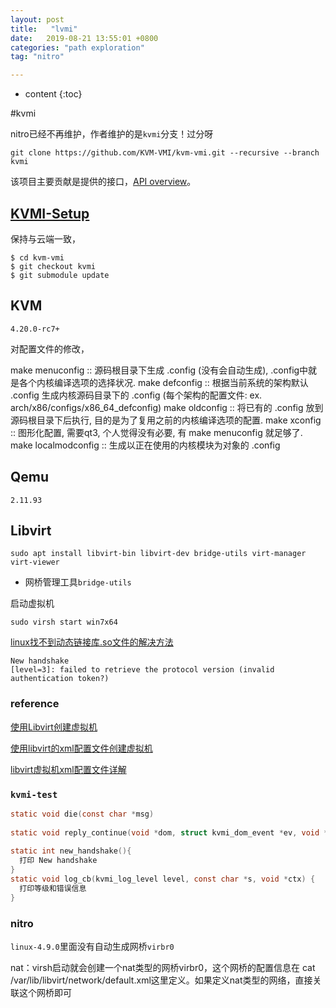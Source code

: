 ```yaml
---
layout: post
title:   "lvmi"
date:   2019-08-21 13:55:01 +0800
categories: "path exploration"
tag: "nitro"

---
```


* content
{:toc}




#kvmi

nitro已经不再维护，作者维护的是`kvmi`分支！过分呀

```shell
git clone https://github.com/KVM-VMI/kvm-vmi.git --recursive --branch kvmi
```

该项目主要贡献是提供的接口，[API overview](https://github.com/KVM-VMI/kvm/blob/528c2680bec46e9603126eec6506bc5da71d297b/tools/kvm/kvmi/include/kvmi/libkvmi.h)。

## [KVMI-Setup](https://github.com/KVM-VMI/kvm-vmi/wiki/KVM-VMI-setup)

保持与云端一致，

```shell
$ cd kvm-vmi
$ git checkout kvmi
$ git submodule update
```

## KVM

`4.20.0-rc7+`

对配置文件的修改，

make menuconfig :: 源码根目录下生成 .config (没有会自动生成), .config中就是各个内核编译选项的选择状况.
make defconfig :: 根据当前系统的架构默认 .config 生成内核源码目录下的 .config (每个架构的配置文件: ex. arch/x86/configs/x86_64_defconfig)
make oldconfig :: 将已有的 .config 放到源码根目录下后执行, 目的是为了复用之前的内核编译选项的配置.
make xconfig :: 图形化配置, 需要qt3, 个人觉得没有必要, 有 make menuconfig 就足够了.
make localmodconfig :: 生成以正在使用的内核模块为对象的 .config



## Qemu

`2.11.93`



## Libvirt

```shell
sudo apt install libvirt-bin libvirt-dev bridge-utils virt-manager virt-viewer
```

* 网桥管理工具`bridge-utils`

启动虚拟机

```shell
sudo virsh start win7x64
```

[linux找不到动态链接库.so文件的解决方法](https://blog.csdn.net/gx19862005/article/details/48528235)

```shell
New handshake
[level=3]: failed to retrieve the protocol version (invalid authentication token?)
```

### reference

[使用Libvirt创建虚拟机](https://www.voidking.com/dev-libvirt-create-vm/)

[使用libvirt的xml配置文件创建虚拟机](https://blog.csdn.net/yuanfang_way/article/details/79136502)

[libvirt虚拟机xml配置文件详解](https://blog.51cto.com/as007012/1786034)

### `kvmi-test`

```C
static void die(const char *msg)
  
static void reply_continue(void *dom, struct kvmi_dom_event *ev, void *_rpl, size_t rpl_size)
  
static int new_handshake(){
  打印 New handshake
}
static void log_cb(kvmi_log_level level, const char *s, void *ctx) {
  打印等级和错误信息
}
```



### nitro

`linux-4.9.0`里面没有自动生成网桥`virbr0`

nat：virsh启动就会创建一个nat类型的网桥virbr0，这个网桥的配置信息在 cat /var/lib/libvirt/network/default.xml这里定义。如果定义nat类型的网络，直接关联这个网桥即可